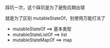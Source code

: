 

踩坑一次，这个踩坑是为了避免后期出错

就是为了区别 mutableStateOf，别使用万能打法了

 * mutableStateOf     ==> 基本类型
 * mutableStateListOf ==> list
 * mutableStateMapOf  ==> map